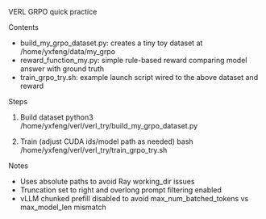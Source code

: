 VERL GRPO quick practice

Contents
- build_my_grpo_dataset.py: creates a tiny toy dataset at /home/yxfeng/data/my_grpo
- reward_function_my.py: simple rule-based reward comparing model answer with ground truth
- train_grpo_try.sh: example launch script wired to the above dataset and reward

Steps
1) Build dataset
   python3 /home/yxfeng/verl/verl_try/build_my_grpo_dataset.py

2) Train (adjust CUDA ids/model path as needed)
   bash /home/yxfeng/verl/verl_try/train_grpo_try.sh

Notes
- Uses absolute paths to avoid Ray working_dir issues
- Truncation set to right and overlong prompt filtering enabled
- vLLM chunked prefill disabled to avoid max_num_batched_tokens vs max_model_len mismatch

